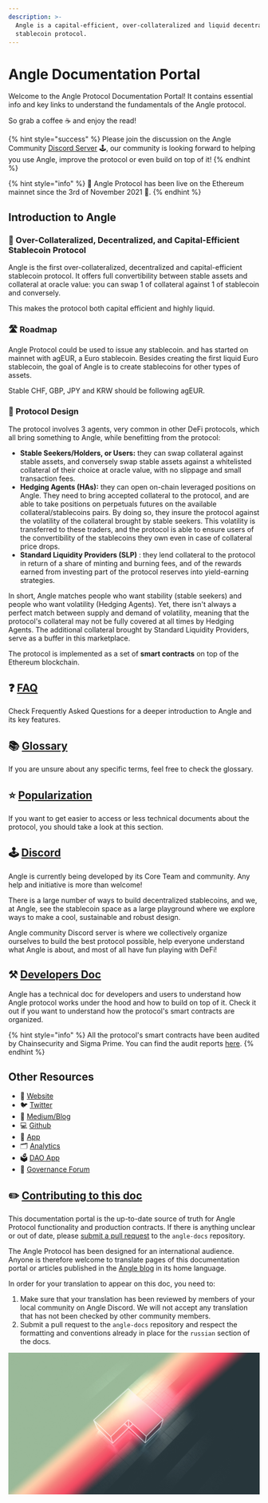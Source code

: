 ```yaml
---
description: >-
  Angle is a capital-efficient, over-collateralized and liquid decentralized
  stablecoin protocol.
---
```


# Angle Documentation Portal

Welcome to the Angle Protocol Documentation Portal! It contains essential info and key links to understand the fundamentals of the Angle protocol.

So grab a coffee ☕ and enjoy the read!

{% hint style="success" %}
Please join the discussion on the Angle Community [Discord Server](https://discord.gg/67WSSZqBG6) 🕹️, our community is looking forward to helping you use Angle, improve the protocol or even build on top of it!
{% endhint %}

{% hint style="info" %}
📅 Angle Protocol has been live on the Ethereum mainnet since the 3rd of November 2021 🍁.
{% endhint %}

## Introduction to Angle

### 🏅 Over-Collateralized, Decentralized, and Capital-Efficient Stablecoin Protocol

Angle is the first over-collateralized, decentralized and capital-efficient stablecoin protocol. It offers full convertibility between stable assets and collateral at oracle value: you can swap 1 of collateral against 1 of stablecoin and conversely.

This makes the protocol both capital efficient and highly liquid.

### 🛣️ Roadmap

Angle Protocol could be used to issue any stablecoin. and has started on mainnet with agEUR, a Euro stablecoin. Besides creating the first liquid Euro stablecoin, the goal of Angle is to create stablecoins for other types of assets.

Stable CHF, GBP, JPY and KRW should be following agEUR.

### 🎨 Protocol Design

The protocol involves 3 agents, very common in other DeFi protocols, which all bring something to Angle, while benefitting from the protocol:

- **Stable Seekers/Holders, or Users:** they can swap collateral against stable assets, and conversely swap stable assets against a whitelisted collateral of their choice at oracle value, with no slippage and small transaction fees.
- **Hedging Agents (HAs):** they can open on-chain leveraged positions on Angle. They need to bring accepted collateral to the protocol, and are able to take positions on perpetuals futures on the available collateral/stablecoins pairs. By doing so, they insure the protocol against the volatility of the collateral brought by stable seekers. This volatility is transferred to these traders, and the protocol is able to ensure users of the convertibility of the stablecoins they own even in case of collateral price drops.
- **Standard Liquidity Providers (SLP)** : they lend collateral to the protocol in return of a share of minting and burning fees, and of the rewards earned from investing part of the protocol reserves into yield-earning strategies.

In short, Angle matches people who want stability (stable seekers) and people who want volatility (Hedging Agents). Yet, there isn't always a perfect match between supply and demand of volatility, meaning that the protocol's collateral may not be fully covered at all times by Hedging Agents. The additional collateral brought by Standard Liquidity Providers, serve as a buffer in this marketplace.

The protocol is implemented as a set of **smart contracts** on top of the Ethereum blockchain.

## ❓ [FAQ](faq.md)

Check Frequently Asked Questions for a deeper introduction to Angle and its key features.

## 📚 [Glossary](glossary.md)

If you are unsure about any specific terms, feel free to check the glossary.

## ⭐ [Popularization](resources/popularization/)

If you want to get easier to access or less technical documents about the protocol, you should take a look at this section.

## 🕹️ [Discord](https://discord.gg/3vaHCJw7Mz)

Angle is currently being developed by its Core Team and community. Any help and initiative is more than welcome!

There is a large number of ways to build decentralized stablecoins, and we, at Angle, see the stablecoin space as a large playground where we explore ways to make a cool, sustainable and robust design.

Angle community Discord server is where we collectively organize ourselves to build the best protocol possible, help everyone understand what Angle is about, and most of all have fun playing with DeFi!

## ⚒️ [Developers Doc](https://developers.angle.money)

Angle has a technical doc for developers and users to understand how Angle protocol works under the hood and how to build on top of it. Check it out if you want to understand how the protocol's smart contracts are organized.

{% hint style="info" %}
All the protocol's smart contracts have been audited by Chainsecurity and Sigma Prime. You can find the audit reports [here](resources/security/).
{% endhint %}

## Other Resources

- 📡 [Website](https://angle.money)
- 🐦 [Twitter](https://twitter.com/AngleProtocol)
- 🌳 [Medium/Blog](https://blog.angle.money)
- 💻 [Github](https://github.com/AngleProtocol)
- 📀 [App](https://app.angle.money)
- 🗂️ [Analytics](https://analytics.angle.money/#/home)
- 🗳️ [DAO App](https://dao.angle.money/#/)
- 💬 [Governance Forum](https://gov.angle.money)

## ✏️ [Contributing to this doc](https://github.com/AngleProtocol/angle-docs)

This documentation portal is the up-to-date source of truth for Angle Protocol functionality and production contracts. If there is anything unclear or out of date, please [submit a pull request](https://github.com/AngleProtocol/angle-docs) to the `angle-docs` repository.

The Angle Protocol has been designed for an international audience. Anyone is therefore welcome to translate pages of this documentation portal or articles published in the [Angle blog](https://blog.angle.money) in its home language.

In order for your translation to appear on this doc, you need to:

1. Make sure that your translation has been reviewed by members of your local community on Angle Discord. We will not accept any translation that has not been checked by other community members.
2. Submit a pull request to the `angle-docs` repository and respect the formatting and conventions already in place for the `russian` section of the docs.

![Join Angle Playground!](.gitbook/assets/angle_multi_back.jpg)
